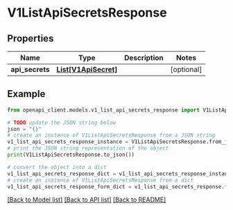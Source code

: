 # V1ListApiSecretsResponse


## Properties

Name | Type | Description | Notes
------------ | ------------- | ------------- | -------------
**api_secrets** | [**List[V1ApiSecret]**](V1ApiSecret.md) |  | [optional] 

## Example

```python
from openapi_client.models.v1_list_api_secrets_response import V1ListApiSecretsResponse

# TODO update the JSON string below
json = "{}"
# create an instance of V1ListApiSecretsResponse from a JSON string
v1_list_api_secrets_response_instance = V1ListApiSecretsResponse.from_json(json)
# print the JSON string representation of the object
print(V1ListApiSecretsResponse.to_json())

# convert the object into a dict
v1_list_api_secrets_response_dict = v1_list_api_secrets_response_instance.to_dict()
# create an instance of V1ListApiSecretsResponse from a dict
v1_list_api_secrets_response_form_dict = v1_list_api_secrets_response.from_dict(v1_list_api_secrets_response_dict)
```
[[Back to Model list]](../README.md#documentation-for-models) [[Back to API list]](../README.md#documentation-for-api-endpoints) [[Back to README]](../README.md)



